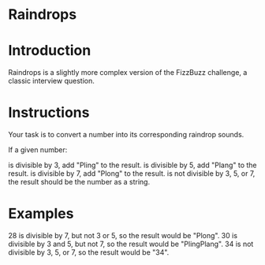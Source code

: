 # Raindrops

# Introduction
Raindrops is a slightly more complex version of the FizzBuzz challenge, a classic interview question.

# Instructions
Your task is to convert a number into its corresponding raindrop sounds.

If a given number:

is divisible by 3, add "Pling" to the result.
is divisible by 5, add "Plang" to the result.
is divisible by 7, add "Plong" to the result.
is not divisible by 3, 5, or 7, the result should be the number as a string.

# Examples
28 is divisible by 7, but not 3 or 5, so the result would be "Plong".
30 is divisible by 3 and 5, but not 7, so the result would be "PlingPlang".
34 is not divisible by 3, 5, or 7, so the result would be "34".
